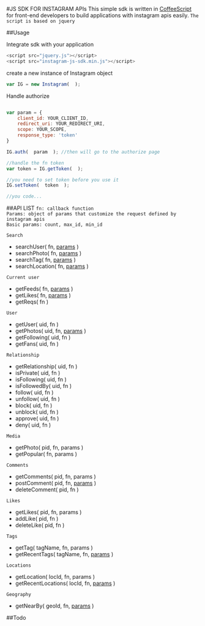 #JS SDK FOR INSTAGRAM APIs
This simple sdk is written in [CoffeeScript] for front-end developers to build applications with instagram apis easily. `The script is based on jquery`

##Usage


Integrate sdk with your application

```javascript
<script src="jquery.js"></script>
<script src="instagram-js-sdk.min.js"></script>
```

create a new instance of Instagram object

```javascript
var IG = new Instagram(  );
```

Handle authorize
```javascript

var param = {
    client_id: YOUR_CLIENT_ID,
    redirect_uri: YOUR_REDIRECT_URI,
    scope: YOUR_SCOPE,
    response_type: 'token'
}

IG.auth(  param  ); //then will go to the authorize page

//handle the fn token
var token = IG.getToken(  );

//you need to set token before you use it
IG.setToken(  token  );

//you code...
```

##API LIST 
`fn: callback function`  
`Params: object of params that customize the request defined by instagram apis`  
`Basic params: count, max_id, min_id`  

`Search`  
 - searchUser( fn, [params]( http://instagram.com/developer/endpoints/users/#get_users_search ) )  
 - searchPhoto( fn, [params]( http://instagram.com/developer/endpoints/media/#get_media_search ) )  
 - searchTag( fn, [params]( http://instagram.com/developer/endpoints/tags/#get_tags_search ) )  
 - searchLocation( fn, [params]( http://instagram.com/developer/endpoints/locations/#get_locations_search ) )  

`Current user`  
 - getFeeds( fn, [params]( http://instagram.com/developer/endpoints/users/#get_users_feed ) )  
 - getLikes( fn, [params]( http://instagram.com/developer/endpoints/users/#get_users_feed_liked ) )  
 - getReqs( fn ) 

`User`  
 - getUser( uid, fn )  
 - getPhotos( uid, fn, [params]( http://instagram.com/developer/endpoints/users/#get_users_media_recent ) )  
 - getFollowing( uid, fn )  
 - getFans( uid, fn )  
 
`Relationship`  
 - getRelationship( uid, fn )  
 - isPrivate( uid, fn )  
 - isFollowing( uid, fn )  
 - isFollowedBy( uid, fn )  
 - follow( uid, fn )  
 - unfollow( uid, fn )  
 - block( uid, fn )  
 - unblock( uid, fn )  
 - approve( uid, fn )  
 - deny( uid, fn )  
 

`Media`  
 - getPhoto( pid, fn, params )  
 - getPopular( fn, params )  

`Comments`  
 - getComments( pid, fn, params )  
 - postComment( pid, fn, [params]( http://instagram.com/developer/endpoints/comments/#post_media_comments ) )  
 - deleteComment( pid, fn )  
 
`Likes`  
 - getLikes( pid, fn, params )  
 - addLike( pid, fn )  
 - deleteLike( pid, fn )  

`Tags`  
 - getTag( tagName, fn, params )  
 - getRecentTags( tagName, fn, [params]( http://instagram.com/developer/endpoints/tags/#get_tags_media_recent ) )  
 
`Locations`  
 - getLocation( locId, fn, params )  
 - getRecentLocations( locId, fn, [params]( http://instagram.com/developer/endpoints/locations/#get_locations_media_recent ) )  

`Geography`  
 - getNearBy( geoId, fn, [params]( http://instagram.com/developer/endpoints/geographies/#get_geographies_media_recent ) )  

##Todo
 
[CoffeeScript]: http://coffeescript.org/